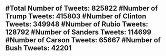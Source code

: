 #Total Number of Tweets: 825822 
#Number of Trump Tweets: 415803
#Number of Clinton Tweets: 349948
#Number of Rubio Tweets: 128792
#Number of Sanders Tweets: 114699
#Number of Carson Tweets: 65667
#Number of Bush Tweets: 42201
---
